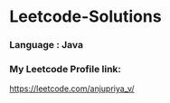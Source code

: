 # Leetcode-Solutions

### Language : Java

### My Leetcode Profile link:

<a href="https://leetcode.com/anjupriya_v/">https://leetcode.com/anjupriya_v/</a>

